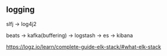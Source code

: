 ## logging

slfj -> log4j2

beats -> kafka(buffering) -> logstash -> es -> kibana

https://logz.io/learn/complete-guide-elk-stack/#what-elk-stack
